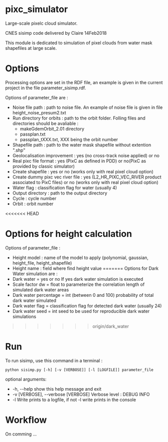 # pixc_simulator
Large-scale pixelc cloud simulator.

CNES sisimp code delivered by Claire 14Feb2018

This module is dedicated to simulation of pixel clouds from water mask shapefiles at large scale.

# Options
Processing options are set in the RDF file, an example is given in the current project in the file parameter_sisimp.rdf.

Options of parameter_file are :
* Noise file path : path to noise file. An example of noise file is given in file height_noise_presum2.txt
* Run directory for orbits : path to the orbit folder. Folling files and directories should be avaliable :
    * makeGdemOrbit_2.01 directory
    * passplan.txt
    * passplan_tXXX.txt, XXX being the orbit number
* Shapefile path : path to the water mask shapefile without extention ".shp"
* Geolocalisation improvement : yes (no cross-track noise applied) or no
* Real pixc file format : yes (PixC as defined in PDD) or no(PixC as provided by classic simulator)
* Create shapefile : yes or no (works only with real pixel cloud option)
* Create dummy pixc vec river file : yes (L2_HR_PIXC_VEC_RIVER product associated to PixC files) or no (works only with real pixel cloud option)
* Water flag : classification flag for water (usually 4)
* Output directory : path to the output directory
* Cycle : cycle number
* Orbit : orbit number

<<<<<<< HEAD
# Options for height calculation

Options of parameter_file :
* Height model : name of the model to apply (polynomial, gaussian, height_file, height_shapefile)
* Height name : field where find height value
=======
Options for Dark Water simulation are : 
* Dark water =  yes or no If yes dark water simulation is executed
* Scale factor dw = float to parameterize the correlation length of simulated dark water areas
* Dark water percentage = int (between 0 and 100) probability of total dark water simulated
* Dark water flag = classification flag for detected dark water (usually 24)
* Dark water seed = int seed to be used for reproducible dark water simulations
>>>>>>> origin/dark_water

# Run

To run sisimp, use this command in a terminal :
```
python sisimp.py [-h] [-v [VERBOSE]] [-l [LOGFILE]] parameter_file
```

optional arguments:
* -h, --help            show this help message and exit
* -v [VERBOSE], --verbose [VERBOSE] Verbose level : DEBUG INFO
* -l Write prints to a logfile, if not -l write prints in the console

# Workflow
On comming ...
